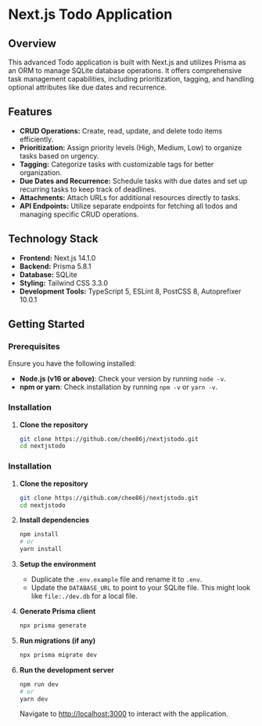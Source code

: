 # Next.js Todo Application

## Overview
This advanced Todo application is built with Next.js and utilizes Prisma as an ORM to manage SQLite database operations. It offers comprehensive task management capabilities, including prioritization, tagging, and handling optional attributes like due dates and recurrence.

## Features
- **CRUD Operations:** Create, read, update, and delete todo items efficiently.
- **Prioritization:** Assign priority levels (High, Medium, Low) to organize tasks based on urgency.
- **Tagging:** Categorize tasks with customizable tags for better organization.
- **Due Dates and Recurrence:** Schedule tasks with due dates and set up recurring tasks to keep track of deadlines.
- **Attachments:** Attach URLs for additional resources directly to tasks.
- **API Endpoints:** Utilize separate endpoints for fetching all todos and managing specific CRUD operations.

## Technology Stack
- **Frontend:** Next.js 14.1.0
- **Backend:** Prisma 5.8.1
- **Database:** SQLite
- **Styling:** Tailwind CSS 3.3.0
- **Development Tools:** TypeScript 5, ESLint 8, PostCSS 8, Autoprefixer 10.0.1

## Getting Started

### Prerequisites
Ensure you have the following installed:
- **Node.js (v16 or above)**: Check your version by running `node -v`.
- **npm or yarn**: Check installation by running `npm -v` or `yarn -v`.

### Installation
1. **Clone the repository**
   ```bash
   git clone https://github.com/chee86j/nextjstodo.git
   cd nextjstodo

### Installation
1. **Clone the repository**
   ```bash
   git clone https://github.com/chee86j/nextjstodo.git
   cd nextjstodo

2. **Install dependencies**
    ```bash
    npm install
    # or
    yarn install
    ```

3. **Setup the environment**
    - Duplicate the `.env.example` file and rename it to `.env`.
    - Update the `DATABASE_URL` to point to your SQLite file. This might look like `file:./dev.db` for a local file.

4. **Generate Prisma client**
    ```bash
    npx prisma generate
    ```

5. **Run migrations (if any)**
    ```bash
    npx prisma migrate dev
    ```

 6. **Run the development server**
    ```bash
    npm run dev
    # or
    yarn dev
    ```
    Navigate to [http://localhost:3000](http://localhost:3000) to interact with the application.